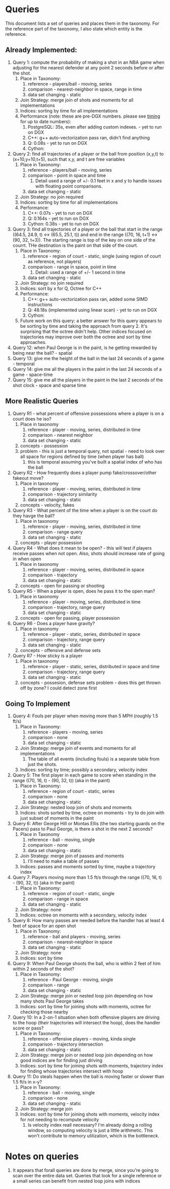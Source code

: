 # Queries
This document lists a set of queries and places them in the taxonomy. 
For the reference part of the taxonomy, I also state which entity is the reference.

## Already Implemented:
1. Query 1: compute the probability of making a shot in an NBA game when adjusting for the nearest defender at any point 2 seconds before or after the shot.
    1. Place in Taxonomy:
        1. reference - players/ball - moving, series
        2. comparison - nearest-neighbor in space, range in time
        3. data set changing - static
    2. Join Strategy: merge join of shots and moments for all implementations
    3. Indices: sorting by time for all implementations
    4. Performance (note: these are pre-DGX numbers. please see [timing](https://github.com/David-Durst/nba_queries/blob/master/timing.csv) for up to date numbers):
        1. PostgreSQL: 35s, even after adding custom indexes.  - yet to run on DGX
        2. C++: g++ auto-vectorization pass ran, didn't find anything 
        3. Q: 0.08s - yet to run on DGX
        4. Cython: 
2. Query 2: find all trajectories of a player or the ball from position (x,y,t) to (x+10,y+10,t+5), such that x,y, and t are free variables
    1. Place in Taxonomy:
        1. reference - players/ball - moving, series
        2. comparison - point in space and time
            1. Detail used a range of +/- 0.1 feet in x and y to handle issues with floating point comparisons.
        3. data set changing - static
    2. Join Strategy: no join required
    3. Indices: sorting by time for all implementations
    4. Performance:
        1. C++: 0.07s - yet to run on DGX
        2. Q: 0.164s - yet to run on DGX
        3. Cython: 0.38s - yet to run on DGX
3. Query 3: find all trajectories of a player or the ball that start in the range ((64.5, 24.9, t) <-> (65.5, 25.1, t)) and end in the range ((70, 16, t+1) <-> (90, 32, t+3)). 
   The starting range is top of the key on one side of the courrt. THe destination is the paint on that side of the court. 
    1. Place in Taxonomy:
        1. reference - region of court - static, single (using region of court as reference, not players)
        2. comparison - range in space, point in time
            1. Detail: used a range of +/- 1 second in time
        3. data set changing - static
    2. Join Strategy: no join required
    3. Indices: sort by x for Q, Octree for C++
    4. Performance:
        1. C++: g++ auto-vectorization pass ran, added some SIMD instructions
        2. Q: 48.18s (implemented using linear scan) - yet to run on DGX
        3. Cython: 
    5. Future work on this query: a better answer for this query appears to be sorting by time and taking the approach from query 2.
    It's surprising that the octree didn't help. Other indices focused on trajectories may improve over both the octree and sort by time approaches.
4. Query 12: when Paul George is in the paint, is he getting rewarded by being near the ball? - spatial
5. Query 13: give me the height of the ball in the last 24 seconds of a game - temporal
6. Query 14: give me all the players in the paint in the last 24 seconds of a game - space-time
7. Query 15: give me all the players in the paint in the last 2 seconds of the shot clock - space and sparse time

## More Realistic Queries
1. Query R1 - what percent of offensive possessions where a player is on a court does he iso?
    1. Place in taxonomy
        1. reference - player - moving, series, distributed in time
        2. comparison - nearest neighbor
        3. data set changing - static
    2. concepts - possession
    3. problem - this is just a temporal query, not spatial - need to look over all space for regions defined by time (when player has ball)
        1. this is temporal assuming you've built a spatial index of who has the ball
2. Query R2 - How frequently does a player pump fake/crossover/other fakeout move?
    1. Place in taxonomy
        1. reference - player - moving, series, distributed in time
        2. comparison - trajectory similarity
        3. data set changing - static
    2. concepts - velocity, fakes 
3. Query R3 - What percent of the time when a player is on the court do they havge the ball?
    1. Place in taxonomy
        1. reference - player - moving, series, distributed in time
        2. comparison - range query
        3. data set changing - static
    2. concepts - player possession
4. Query R4 - What does it mean to be open? - this will test if players receive passes when not open. Also, shots should increase rate of going in when open
    1. Place in taxonomy
        1. reference - player - moving, series, distributed in space
        2. comparison - trajectory
        3. data set changing - static
    2. concepts - open for passing or shooting
5. Query R5 - When a player is open, does he pass it to the open man?
    1. Place in taxonomy
        1. reference - player - moving, series, distributed in time
        2. comparison - trajectory, range query
        3. data set changing - static
    2. concepts - open for passing, player possession
6. Query R6 - Does a player have gravity?
    1. Place in taxonomy
        1. reference - player - static, series, distributed in space
        2. comparison - trajectory, range query
        3. data set changing - static
    2. concepts - offensive and defense sets
7. Query R7 - How sticky is a player
    1. Place in taxonomy
        1. reference - player - static, series, distributed in space and time
        2. comparison - trajectory, range query
        3. data set changing - static
    2. concepts - possesion, defense sets
    problem - does this get thrown off by zone? I could detect zone first


## Going To Implement
1. Query 4: Fouls per player when moving more than 5 MPH (roughly 1.5 ft/s)
    1. Place in Taxonomy:
        1. reference - players - moving, series
        2. comparison - none
        3. data set changing - static
    2. Join Strategy: merge join of events and moments for all implementations
        1. The table of all events (including fouls) is a separate table from just the shots.
    3. Indices: sorting by time; possibly a secondary, velocity index
2. Query 5: The first player in each game to score when standing in the range ((70, 16, t) - (90, 32, t)) (aka in the paint)
    1. Place in Taxonomy:
        1. reference - region of court - static, series
        2. comparison - none
        3. data set changing - static
    2. Join Strategy: nested loop join of shots and moments
    3. Indices: shots sorted by time, octree on moments - try to do join with just subset of moments in the paint
3. Query 6: After George Hill or Montas Ellis (the two starting guards on the Pacers) pass to Paul George, is there a shot in the next 2 seconds? 
    1.  Place in Taxonomy
        1. reference - ball - moving, single 
        2. comparison - none
        3. data set changing - static
    2. Join Strategy: merge join of passes and moments
        1. I'll need to make a table of passes
    3. Indices: passes and moments sorted by time, maybe a trajectory index
4. Query 7: Players moving more than 1.5 ft/s through the range ((70, 16, t) - (90, 32, t)) (aka in the paint)
    1. Place in Taxonomy:
        1. reference - region of court - static, single
        2. comparison - range in space
        3. data set changing - static
    2. Join Strategy: none
    3. Indices: octree on moments with a secondary, velocity index
5. Query 8: How many passes are needed before the handler has at least 4 feet of space for an open shot
    1. Place in Taxonomy:
        1. reference - ball and players - moving, series 
        2. comparison - nearest-neighbor in space
        3. data set changing - static
    2. Join Strategy: none
    3. Indices: sort by time
6. Query 9: When Paul George shoots the ball, who is within 2 feet of him within 2 seconds of the shot?
    1. Place in Taxonomy:
        1. reference - Paul George - moving, single
        2. comparison - range
        3. data set changing - static
    2. Join Strategy: merge join or nested loop join depending on how many shots Paul George takes
    3. Indices: sort by time for joining shots with moments, octree for checking those nearby
7. Query 10: In a 2-on-1 situation when both offensive players are driving to the hoop (their trajectories will intersect the hoop),
   does the handler score or pass? 
    1. Place in Taxonomy:
        1. reference - offensive players - moving, kinda single
        2. comparison - trajectory intersection
        3. data set changing - static
    2. Join Strategy: merge join or nested loop join depending on how good indices are for finding just driving
    3. Indices: sort by time for joining shots with moments, trajectory index for finding whose trajectories intersect with hoop
8. Query 11: Do steals happen when the ball is moving faster or slower than 1.5 ft/s in x-y?
    1. Place in Taxonomy:
        1. reference - ball - moving, single
        2. comparison - none
        3. data set changing - static
    2. Join Strategy: merge join 
    3. Indices: sort by time for joining shots with moments, velocity index for not needing to recompute velocity
        1. Is velocity index reall necessary? I'm already doing a rolling window, so computing velocity is just a little arithmetic. 
           This won't contribute to memory utilization, which is the bottleneck.


# Notes on queries
1. It appears that forall queries are done by merge, since you're going to scan over the entire data set. 
   Queries that look for a single reference or a small series can benefit from nested loop joins with indices
           
           
    
    
    
   
   
